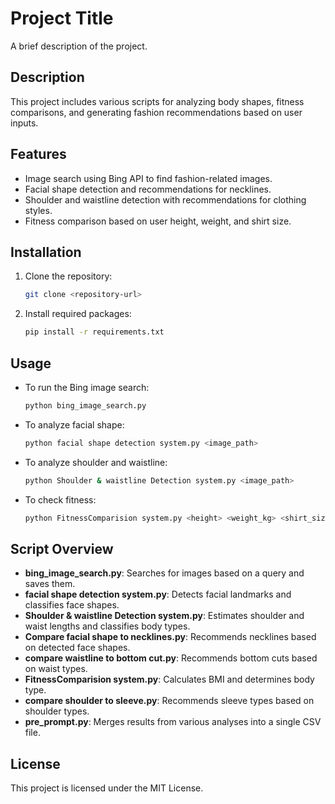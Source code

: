 # Project Title
A brief description of the project.

## Description
This project includes various scripts for analyzing body shapes, fitness comparisons, and generating fashion recommendations based on user inputs.

## Features
- Image search using Bing API to find fashion-related images.
- Facial shape detection and recommendations for necklines.
- Shoulder and waistline detection with recommendations for clothing styles.
- Fitness comparison based on user height, weight, and shirt size.

## Installation
1. Clone the repository:
   ```bash
   git clone <repository-url>
   ```
2. Install required packages:
   ```bash
   pip install -r requirements.txt
   ```

## Usage
- To run the Bing image search:
  ```bash
  python bing_image_search.py
  ```
- To analyze facial shape:
  ```bash
  python facial shape detection system.py <image_path>
  ```
- To analyze shoulder and waistline:
  ```bash
  python Shoulder & waistline Detection system.py <image_path>
  ```
- To check fitness:
  ```bash
  python FitnessComparision system.py <height> <weight_kg> <shirt_size>
  ```

## Script Overview
- **bing_image_search.py**: Searches for images based on a query and saves them.
- **facial shape detection system.py**: Detects facial landmarks and classifies face shapes.
- **Shoulder & waistline Detection system.py**: Estimates shoulder and waist lengths and classifies body types.
- **Compare facial shape to necklines.py**: Recommends necklines based on detected face shapes.
- **compare waistline to bottom cut.py**: Recommends bottom cuts based on waist types.
- **FitnessComparision system.py**: Calculates BMI and determines body type.
- **compare shoulder to sleeve.py**: Recommends sleeve types based on shoulder types.
- **pre_prompt.py**: Merges results from various analyses into a single CSV file.

## License
This project is licensed under the MIT License.
